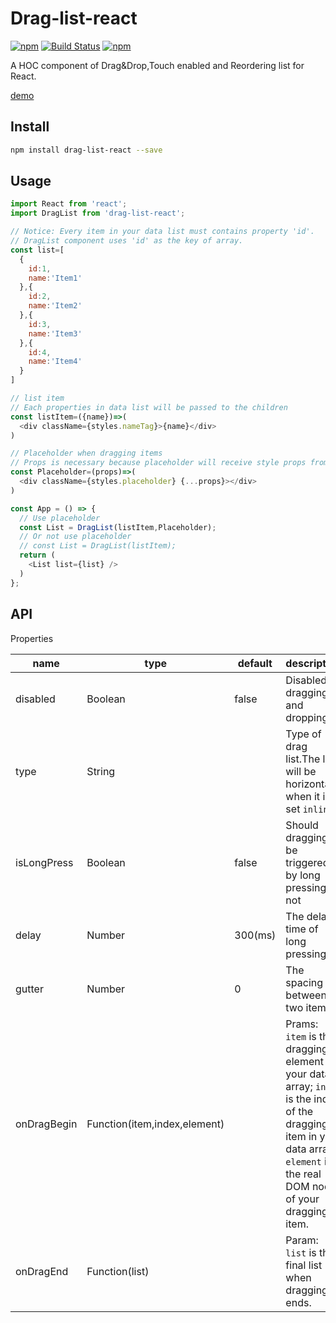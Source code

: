 # Drag-list-react
[![npm](https://img.shields.io/badge/npm-v1.0.5-green.svg)](https://www.npmjs.com/package/drag-list-react)
[![Build Status](https://travis-ci.org/yyh1102/Drag-list-react.svg?branch=master)](https://travis-ci.org/yyh1102/Drag-list-react)
[![npm](https://img.shields.io/npm/l/express.svg)](https://opensource.org/licenses/mit-license.php)

A HOC component of Drag&Drop,Touch enabled and Reordering list for React.

[demo](https://yyh1102.github.io/react-drag-list/)

## Install
```bash
npm install drag-list-react --save
```

## Usage
```javascript
import React from 'react';
import DragList from 'drag-list-react';

// Notice: Every item in your data list must contains property 'id'.
// DragList component uses 'id' as the key of array.
const list=[
  {
    id:1,
    name:'Item1'
  },{
    id:2,
    name:'Item2'
  },{
    id:3,
    name:'Item3'
  },{
    id:4,
    name:'Item4'
  }
]

// list item
// Each properties in data list will be passed to the children
const listItem=({name})=>(
  <div className={styles.nameTag}>{name}</div>
)

// Placeholder when dragging items
// Props is necessary because placeholder will receive style props from component.
const Placeholder=(props)=>(
  <div className={styles.placeholder} {...props}></div>  
)

const App = () => {
  // Use placeholder
  const List = DragList(listItem,Placeholder);
  // Or not use placeholder
  // const List = DragList(listItem);
  return (
    <List list={list} />
  )
};
```

## API
Properties

| name | type | default | description |
|------|------|---------|-------------|
| disabled | Boolean | false | Disabled dragging and dropping |
| type | String |       | Type of drag list.The list will be horizontal when it is set ```inline```.|
| isLongPress | Boolean | false | Should dragging be triggered by long pressing or not |
| delay | Number | 300(ms) | The delay time of long pressing |
| gutter | Number | 0 | The spacing between two items |
| onDragBegin | Function(item,index,element) | | Prams: ```item``` is the dragging element of your data array; ```index``` is the index of the dragging item in your data array; ```element``` is the real DOM node of your dragging item.
| onDragEnd | Function(list) | | Param: ```list``` is the final list when dragging ends. |